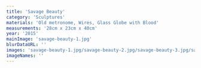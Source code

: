 ```yaml
---
title: 'Savage Beauty'
category: 'Sculptures'
materials: 'Old metronome, Wires, Glass Globe with Blood'
measurements: '28cm x 23cm x 40cm'
year: '2015'
mainImage: 'savage-beauty-1.jpg'
blurDataURL: ''
images: 'savage-beauty-1.jpg/savage-beauty-2.jpg/savage-beauty-3.jpg/savage-beauty-4.jpg'
imageNames: ''
---
```



